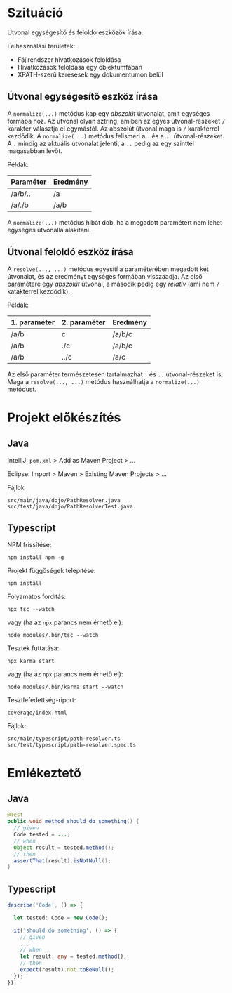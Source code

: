 # Szituáció

Útvonal egységesítő és feloldó eszközök írása.

Felhasználási területek:

 - Fájlrendszer hivatkozások feloldása
 - Hivatkozások feloldása egy objektumfában
 - XPATH-szerű keresések egy dokumentumon belül

## Útvonal egységesítő eszköz írása

A `normalize(...)` metódus kap egy *abszolút* útvonalat, amit egységes formába hoz.
Az útvonal olyan sztring, amiben az egyes útvonal-részeket `/` karakter választja el egymástól.
Az abszolút útvonal maga is `/` karakterrel kezdődik. A `normalize(...)` metódus felismeri a
`.` és a `..` útvonal-részeket. A `.` mindig az aktuális útvonalat jelenti, a `..` pedig az egy
szinttel magasabban levőt.

Példák:

| Paraméter  | Eredmény   |
| ---------- | ---------- |
| /a/b/..    | /a         |
| /a/./b     | /a/b       |

A `normalize(...)` metódus hibát dob, ha a megadott paramétert nem lehet egységes útvonallá
alakítani.

## Útvonal feloldó eszköz írása

A `resolve(..., ...)` metódus egyesítí a paraméterében megadott két útvonalat, és az eredményt egységes formában
visszaadja. Az első paramétere egy *abszolút* útvonal, a második pedig egy *relatív* (ami nem `/` katakterrel kezdődik).

Példák:

| 1. paraméter | 2. paraméter | Eredmény   |
| ------------ | ------------ | ---------- |
| /a/b         | c            | /a/b/c     |
| /a/b         | ./c          | /a/b/c     |
| /a/b         | ../c         | /a/c       |

Az első paraméter természetesen tartalmazhat `.` és `..` útvonal-részeket is. Maga a `resolve(..., ...)` metódus használhatja a
`normalize(...)` metódust.

# Projekt előkészítés

## Java

IntelliJ: `pom.xml` > Add as Maven Project > ...

Eclipse: Import > Maven > Existing Maven Projects > ...

Fájlok

```
src/main/java/dojo/PathResolver.java
src/test/java/dojo/PathResolverTest.java
```

## Typescript

NPM frissítése:

```
npm install npm -g
```

Projekt függőségek telepítése:

```
npm install
```

Folyamatos fordítás:

```
npx tsc --watch
```

vagy (ha az `npx` parancs nem érhető el):

```
node_modules/.bin/tsc --watch
```

Tesztek futtatása:

```
npx karma start
```

vagy (ha az `npx` parancs nem érhető el):

```
node_modules/.bin/karma start --watch
```

Tesztlefedettség-riport:

```
coverage/index.html
```

Fájlok:

```
src/main/typescript/path-resolver.ts
src/test/typescript/path-resolver.spec.ts
```

# Emlékeztető

## Java

```java
@Test
public void method_should_do_something() {
  // given
  Code tested = ...;
  // when
  Object result = tested.method();
  // then
  assertThat(result).isNotNull();
}
```

## Typescript

```typescript
describe('Code', () => {

  let tested: Code = new Code();

  it('should do something', () => {
    // given
    ...
    // when
    let result: any = tested.method();
    // then
    expect(result).not.toBeNull();
  });
});
```